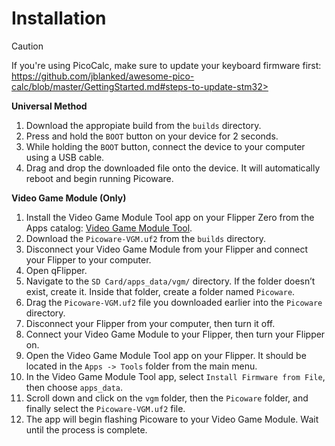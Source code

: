 # Installation

> [!CAUTION]
> If you're using PicoCalc, make sure to update your keyboard firmware first: https://github.com/jblanked/awesome-pico-calc/blob/master/GettingStarted.md#steps-to-update-stm32>

**Universal Method**
1. Download the appropiate build from the `builds` directory.
2. Press and hold the `BOOT` button on your device for 2 seconds.
3. While holding the `BOOT` button, connect the device to your computer using a USB cable.
4. Drag and drop the downloaded file onto the device. It will automatically reboot and begin running Picoware.

**Video Game Module (Only)**
1. Install the Video Game Module Tool app on your Flipper Zero from the Apps catalog: [Video Game Module Tool](https://lab.flipper.net/apps/video_game_module_tool).
2. Download the `Picoware-VGM.uf2` from the `builds` directory.
3. Disconnect your Video Game Module from your Flipper and connect your Flipper to your computer.
4. Open qFlipper.
5. Navigate to the `SD Card/apps_data/vgm/` directory. If the folder doesn’t exist, create it. Inside that folder, create a folder named `Picoware`.
6. Drag the `Picoware-VGM.uf2` file you downloaded earlier into the `Picoware` directory.
7. Disconnect your Flipper from your computer, then turn it off.
8. Connect your Video Game Module to your Flipper, then turn your Flipper on.
9. Open the Video Game Module Tool app on your Flipper. It should be located in the `Apps -> Tools` folder from the main menu.
10. In the Video Game Module Tool app, select `Install Firmware from File`, then choose `apps_data`.
11. Scroll down and click on the `vgm` folder, then the `Picoware` folder, and finally select the `Picoware-VGM.uf2` file.
12. The app will begin flashing Picoware to your Video Game Module. Wait until the process is complete.